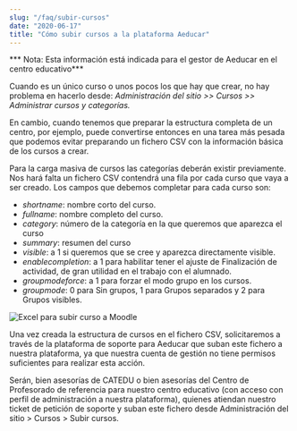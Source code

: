```yaml
---
slug: "/faq/subir-cursos"
date: "2020-06-17"
title: "Cómo subir cursos a la plataforma Aeducar"
---
```


*** Nota: Esta información está indicada para el gestor de Aeducar en el centro educativo***

Cuando es un único curso o unos pocos los que hay que crear, no hay problema en hacerlo desde:
*Administración del sitio >> Cursos >> Administrar cursos y categorías.*

En cambio, cuando tenemos que preparar la estructura completa de un centro, por ejemplo, puede convertirse entonces en una tarea más pesada que podemos evitar preparando un fichero CSV con la información básica de los cursos a crear.


Para la carga masiva de cursos las categorías deberán existir previamente.
Nos hará falta un fichero CSV contendrá una fila por cada curso que vaya a ser creado. Los campos que debemos completar para cada curso son:
- *shortname*: nombre corto del curso.
- *fullname*: nombre completo del curso.
- *category*: número de la categoría en la que queremos que aparezca el curso   
- *summary*: resumen del curso
- *visible*: a 1 si queremos que se cree y aparezca directamente visible.
- *enablecompletion*: a 1 para habilitar tener el ajuste de Finalización de actividad, de gran utilidad en el trabajo con el alumnado.
- *groupmodeforce*: a 1 para forzar el modo grupo en los cursos. 
- *groupmode*: 0 para Sin grupos, 1 para Grupos separados y 2 para Grupos visibles.

![Excel para subir curso a Moodle](/assets//subir-cursos.png)  


Una vez creada la estructura de cursos en el fichero CSV, solicitaremos a través de la plataforma de soporte para Aeducar que suban este fichero a nuestra plataforma, ya que nuestra cuenta de gestión no tiene permisos suficientes para realizar esta acción.

Serán, bien asesorías de CATEDU o bien asesorías del Centro de Profesorado de referencia para nuestro centro educativo (con acceso con perfil de administración a nuestra plataforma), quienes atiendan nuestro ticket de petición de soporte y suban este fichero desde Administración del sitio > Cursos > Subir cursos. 